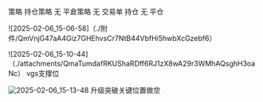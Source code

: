 策略
持仓策略
无
平倉策略
无
交易单
持仓
无
平仓

![2025-02-06_15-06-58]（./附件/QmVnjG47aA4Giz7GHEhvsCr7NtB44VbfHi5hwbXcGzebf6）

![2025-02-06_15-10-44]（./attachments/QmaTumdafRKUShaRDff6RJ1zX8wA29r3WMhAQsghH3oaNc）
vgs支撑位

![2025-02-06_15-13-48](./attachments/QmQKX7KaNL6qKG82PVfPNaeHRy4boPXTNCwseKkRcvr14Z)
升级突破关键位置做空